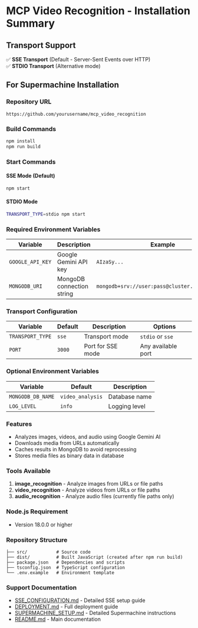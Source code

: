 # MCP Video Recognition - Installation Summary

## Transport Support
✅ **SSE Transport** (Default - Server-Sent Events over HTTP)  
✅ **STDIO Transport** (Alternative mode)

## For Supermachine Installation

### Repository URL
```
https://github.com/yourusername/mcp_video_recognition
```

### Build Commands
```bash
npm install
npm run build
```

### Start Commands

#### SSE Mode (Default)
```bash
npm start
```

#### STDIO Mode
```bash
TRANSPORT_TYPE=stdio npm start
```

### Required Environment Variables

| Variable | Description | Example |
|----------|-------------|---------|
| `GOOGLE_API_KEY` | Google Gemini API key | `AIzaSy...` |
| `MONGODB_URI` | MongoDB connection string | `mongodb+srv://user:pass@cluster.mongodb.net/` |

### Transport Configuration

| Variable | Default | Description | Options |
|----------|---------|-------------|---------|
| `TRANSPORT_TYPE` | `sse` | Transport mode | `stdio` or `sse` |
| `PORT` | `3000` | Port for SSE mode | Any available port |

### Optional Environment Variables

| Variable | Default | Description |
|----------|---------|-------------|
| `MONGODB_DB_NAME` | `video_analysis` | Database name |
| `LOG_LEVEL` | `info` | Logging level |

### Features

- Analyzes images, videos, and audio using Google Gemini AI
- Downloads media from URLs automatically
- Caches results in MongoDB to avoid reprocessing
- Stores media files as binary data in database

### Tools Available

1. **image_recognition** - Analyze images from URLs or file paths
2. **video_recognition** - Analyze videos from URLs or file paths  
3. **audio_recognition** - Analyze audio files (currently file paths only)

### Node.js Requirement
- Version 18.0.0 or higher

### Repository Structure
```
├── src/           # Source code
├── dist/          # Built JavaScript (created after npm run build)
├── package.json   # Dependencies and scripts
├── tsconfig.json  # TypeScript configuration
└── .env.example   # Environment template
```

### Support Documentation
- [SSE_CONFIGURATION.md](./SSE_CONFIGURATION.md) - Detailed SSE setup guide
- [DEPLOYMENT.md](./DEPLOYMENT.md) - Full deployment guide
- [SUPERMACHINE_SETUP.md](./SUPERMACHINE_SETUP.md) - Detailed Supermachine instructions
- [README.md](./README.md) - Main documentation